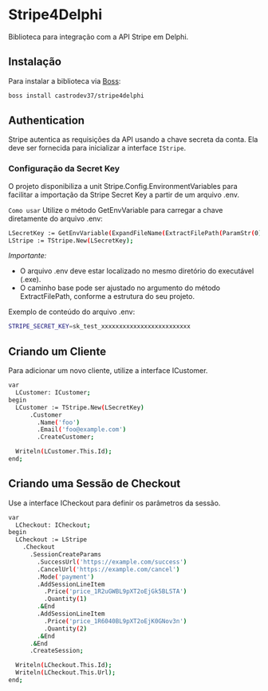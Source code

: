 # Stripe4Delphi

Biblioteca para integração com a API Stripe em Delphi.

## Instalação

Para instalar a biblioteca via [Boss](https://github.com/HashLoad/boss):

```bash
boss install castrodev37/stripe4delphi
```
## Authentication
Stripe autentica as requisições da API usando a chave secreta da conta. Ela deve ser fornecida para inicializar a interface `IStripe`.

### Configuração da Secret Key
O projeto disponibiliza a unit Stripe.Config.EnvironmentVariables para facilitar a importação da Stripe Secret Key a partir de um arquivo .env.

`Como usar`
Utilize o método GetEnvVariable para carregar a chave diretamente do arquivo .env:

```bash
LSecretKey := GetEnvVariable(ExpandFileName(ExtractFilePath(ParamStr(0)) + '.env'), 'STRIPE_SECRET_KEY');
LStripe := TStripe.New(LSecretKey);
```
_Importante:_

* O arquivo .env deve estar localizado no mesmo diretório do executável (.exe).
* O caminho base pode ser ajustado no argumento do método ExtractFilePath, conforme a estrutura do seu projeto.

Exemplo de conteúdo do arquivo .env:

```bash
STRIPE_SECRET_KEY=sk_test_xxxxxxxxxxxxxxxxxxxxxxxxx
```
## Criando um Cliente
Para adicionar um novo cliente, utilize a interface ICustomer.

```bash
var
  LCustomer: ICustomer;
begin
  LCustomer := TStripe.New(LSecretKey)
      .Customer
        .Name('foo')
        .Email('foo@example.com')
        .CreateCustomer;

  Writeln(LCustomer.This.Id);
end;
```
## Criando uma Sessão de Checkout
Use a interface ICheckout para definir os parâmetros da sessão.

```bash
var
  LCheckout: ICheckout;
begin
  LCheckout := LStripe
    .Checkout
      .SessionCreateParams
        .SuccessUrl('https://example.com/success')
        .CancelUrl('https://example.com/cancel')
        .Mode('payment')
        .AddSessionLineItem
          .Price('price_1R2uGWBL9pXT2oEjGk5BLSTA')
          .Quantity(1)
        .&End
        .AddSessionLineItem
          .Price('price_1R6040BL9pXT2oEjK0GNov3n')
          .Quantity(2)
        .&End
      .&End
      .CreateSession;

  Writeln(LCheckout.This.Id);
  Writeln(LCheckout.This.Url);
end;
```

